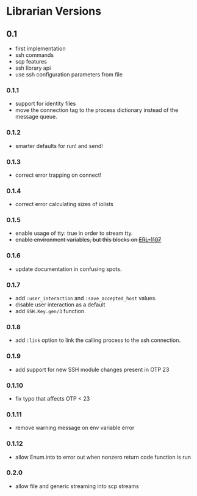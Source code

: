 # Librarian Versions

## 0.1

- first implementation
- ssh commands
- scp features
- ssh library api
- use ssh configuration parameters from file

### 0.1.1

- support for identity files
- move the connection tag to the process dictionary instead of
  the message queue.

### 0.1.2

- smarter defaults for run! and send!

### 0.1.3

- correct error trapping on connect!

### 0.1.4

- correct error calculating sizes of iolists

### 0.1.5

- enable usage of tty: true in order to stream tty.
- ~~enable environment variables, but this blocks on [ERL-1107](https://bugs.erlang.org/browse/ERL-1107/)~~

### 0.1.6

- update documentation in confusing spots.

### 0.1.7

- add `:user_interaction` and `:save_accepted_host` values.
- disable user interaction as a default
- add `SSH.Key.gen/3` function.

### 0.1.8

- add `:link` option to link the calling process to the ssh connection.

### 0.1.9

- add support for new SSH module changes present in OTP 23

### 0.1.10

- fix typo that affects OTP < 23

### 0.1.11

- remove warning message on env variable error

### 0.1.12

- allow Enum.into to error out when nonzero return code function is run

### 0.2.0

- allow file and generic streaming into scp streams
